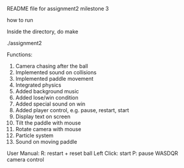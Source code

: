 <!---# Building the Executable

1. Place the project_1_jhw866 (may also be name project_1_jhw866-master) folder that contains the code and executable into some desired directory. The directory doesn't matter. This project is based of Ronald's OgreAppBase.

2. CD into the project_1_jhw866 directory.

3. Run the following command "mkdir Build && cd Build/". This is where we will do the CMake business.

4. Then run the following command "cmake -DOGRE_HOME=/lusr/opt/ogre-1.9/ ..". This will create all the dependencies needed for Ogre to be compiled with the project.

5. Run the following comman "make". This will compile the code into an executable placed in Binaries/ titled "ProjectName"

6. To run the executable, run the following command "./Binaries/ProjectName"

7. Wala!

8. There is also an executable of the project in the root of the directory called "ProjectName". The code for the project is located in "Source/Core"-->

README file for assignment2 milestone 3

<p> how to run </p>
<p> Inside the directory, do make </p>
<p> ./assignment2 </p>


Functions:
1. Camera chasing after the ball <br>
2. Implemented sound on collisions <br>
3. Implemented paddle movement <br>
4. Integrated physics <br>
5. Added background music <br>
6. Added lose/win condition <br>
7. Added special sound on win <br>
8. Added player control, e.g. pause, restart, start <br>
9. Display text on screen <br>
10. Tilt the paddle with mouse <br>
11. Rotate camera with mouse <br>
12. Particle system <br>
13. Sound on moving paddle <br>



User Manual:
R: restart + reset ball
Left Click: start
P: pause
WASDQR camera control
